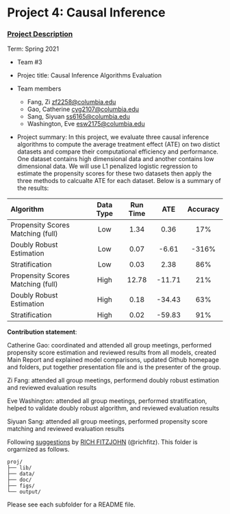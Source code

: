 # Project 4: Causal Inference

### [Project Description](doc/project4_desc.md)

Term: Spring 2021

+ Team #3
+ Projec title: Causal Inference Algorithms Evaluation
+ Team members
	+ Fang, Zi zf2258@columbia.edu
	+ Gao, Catherine cyg2107@columbia.edu
	+ Sang, Siyuan ss6165@columbia.edu
	+ Washington, Eve esw2175@columbia.edu

+ Project summary: In this project, we evaluate three causal inference algorithms to compute the average treatment effect (ATE) on two distict datasets and compare their computational efficiency and performance. One dataset contains high dimensional data and another contains low dimensional data. We will use L1 penalized logistic regression to estimate the propensity scores for these two datasets then apply the three methods to calcualte ATE for each dataset. Below is a summary of the results:

| **Algorithm** | **Data Type** | **Run Time** | **ATE** | **Accuracy** | 
|:-------------|:-------:|:-------:|:-------:|:-------:|
| Propensity Scores Matching (full)    | Low| 1.34| 0.36| 17%|
| Doubly Robust Estimation    | Low| 0.07| -6.61| -316%|
| Stratification   | Low| 0.03| 2.38| 86%|
| Propensity Scores Matching (full)    | High| 12.78| -11.71| 21%|
| Doubly Robust Estimation    | High| 0.18| -34.43| 63%|
| Stratification   | High| 0.02| -59.83| 91%|

	
**Contribution statement**: 

Catherine Gao: coordinated and attended all group meetings, performed propensity score estimation and reviewed results from all models, created Main Report and explained model comparisons, updated Github homepage and folders, put together presentation file and is the presenter of the group.

Zi Fang: attended all group meetings, performend doubly robust estimation and reviewed evaluation results

Eve Washington: attended all group meetings, performed stratification, helped to validate doubly robust algorithm, and reviewed evaluation results

Siyuan Sang: attended all group meetings, performed propensity score matching and reviewed evaluation results


Following [suggestions](http://nicercode.github.io/blog/2013-04-05-projects/) by [RICH FITZJOHN](http://nicercode.github.io/about/#Team) (@richfitz). This folder is orgarnized as follows.


```
proj/
├── lib/
├── data/
├── doc/
├── figs/
└── output/
```

Please see each subfolder for a README file.
